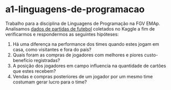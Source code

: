 # a1-linguagens-de-programacao
Trabalho para a disciplina de Linguagens de Programação na FGV EMAp. Analisamos [dados de partidas de futebol](https://www.kaggle.com/datasets/davidcariboo/player-scores/data) coletados no Kaggle a fim de verificarmos e respondermos as seguintes hipóteses:

1. Há uma diferença na performance dos times quando estes jogam em casa, como visitantes e fora do país?
2. Quais foram as compras de jogadores com melhores e piores custo-benefício registradas?
3. A posição dos jogadores em campo influencia na quantidade de cartões que estes recebem?
4. Vendas e compras posteriores de um jogador por um mesmo time costumam gerar lucro para o time?
